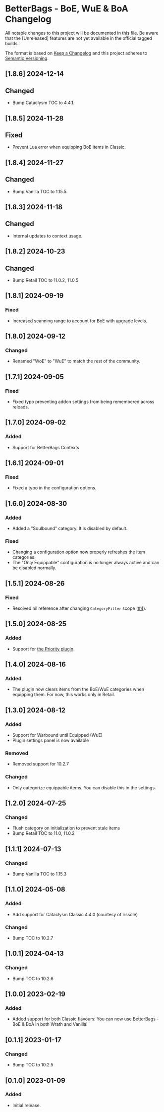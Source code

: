 # BetterBags - BoE, WuE & BoA Changelog
All notable changes to this project will be documented in this file. Be aware that the [Unreleased] features are not yet available in the official tagged builds.

The format is based on [Keep a Changelog](http://keepachangelog.com/) and this project adheres to [Semantic Versioning](http://semver.org/).

## [1.8.6] 2024-12-14
## Changed
- Bump Cataclysm TOC to 4.4.1.

## [1.8.5] 2024-11-28
## Fixed
- Prevent Lua error when equipping BoE items in Classic.

## [1.8.4] 2024-11-27
## Changed
- Bump Vanilla TOC to 1.15.5.

## [1.8.3] 2024-11-18
## Changed
- Internal updates to context usage.

## [1.8.2] 2024-10-23
## Changed
- Bump Retail TOC to 11.0.2, 11.0.5

## [1.8.1] 2024-09-19
### Fixed
- Increased scanning range to account for BoE with upgrade levels.

## [1.8.0] 2024-09-12
### Changed
- Renamed "WoE" to "WuE" to match the rest of the community.

## [1.7.1] 2024-09-05
### Fixed
- Fixed typo preventing addon settings from being remembered across reloads.

## [1.7.0] 2024-09-02
### Added
- Support for BetterBags Contexts

## [1.6.1] 2024-09-01
### Fixed
- Fixed a typo in the configuration options.

## [1.6.0] 2024-08-30
### Added
- Added a "Soulbound" category. It is disabled by default.

### Fixed
- Changing a configuration option now properly refreshes the item categories.
- The "Only Equippable" configuration is no longer always active and can be disabled normally.

## [1.5.1] 2024-08-26
### Fixed
- Resolved nil reference after changing `CategoryFilter` scope ([#4](https://github.com/AvyAddons/BetterBags_Bound/issues/4)).

## [1.5.0] 2024-08-25
### Added
- Support for [the Priority plugin](https://www.curseforge.com/wow/addons/betterbags-priority).

## [1.4.0] 2024-08-16
### Added
- The plugin now clears items from the BoE/WuE categories when equipping them. For now, this works only in Retail.

## [1.3.0] 2024-08-12
### Added
- Support for Warbound until Equipped (WuE)
- Plugin settings panel is now available

### Removed
- Removed support for 10.2.7

### Changed
- Only categorize equippable items. You can disable this in the settings.

## [1.2.0] 2024-07-25
### Changed
- Flush category on initialization to prevent stale items
- Bump Retail TOC to 11.0, 11.0.2

## [1.1.1] 2024-07-13
### Changed
- Bump Vanilla TOC to 1.15.3

## [1.1.0] 2024-05-08
### Added
- Add support for Cataclysm Classic 4.4.0 (courtesy of rissole)

### Changed
- Bump TOC to 10.2.7

## [1.0.1] 2024-04-13
### Changed
- Bump TOC to 10.2.6

## [1.0.0] 2023-02-19
### Added
- Added support for both Classic flavours:
  You can now use BetterBags - BoE & BoA in both Wrath and Vanilla!

## [0.1.1] 2023-01-17
### Changed
- Bump TOC to 10.2.5

## [0.1.0] 2023-01-09
### Added
- Initial release.
